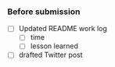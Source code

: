 ### Before submission

- [ ] Updated README work log
  - [ ] time
  - [ ] lesson learned

- [ ] drafted Twitter post
